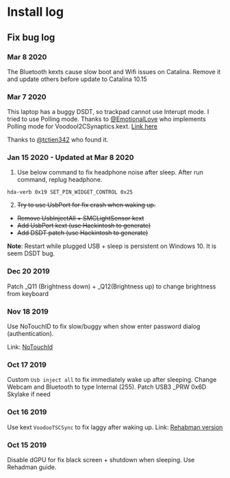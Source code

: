 # Install log

## Fix bug log

### Mar 8 2020

The Bluetooth kexts cause slow boot and Wifi issues on Catalina. Remove it and update others before update to Catalina 10.15

### Mar 7 2020

This laptop has a buggy DSDT, so trackpad cannot use Interupt mode. I tried to use Polling mode. Thanks to [@EmotionalLove](https://github.com/EmotionalLove/) who implements Polling mode for VoodooI2CSynaptics.kext. [Link here](https://github.com/EmotionalLove/VoodooI2CSynaptics)

Thanks to [@tctien342](https://github.com/tctien342) who found it.

### Jan 15 2020 - Updated at Mar 8 2020
1. Use below command to fix headphone noise after sleep. After run command, replug headphone.

```hda-verb 0x19 SET_PIN_WIDGET_CONTROL 0x25```

2. ~~Try to use UsbPort for fix crash when waking up.~~
- ~~Remove UsbInjectAll + SMCLightSensor kext~~
- ~~Add UsbPort kext (use Hackintosh to generate)~~
- ~~Add DSDT patch (use Hackintosh to generate)~~

__Note__: Restart while plugged USB + sleep is persistent on Windows 10. It is seem DSDT bug.

### Dec 20 2019

Patch _Q11 (Brightness down) + _Q12(Brightness up) to change brightness from keyboard

### Nov 18 2019

Use NoTouchID to fix slow/buggy when show enter password dialog (authentication).

Link: [NoTouchId](https://github.com/al3xtjames/NoTouchID)

### Oct 17 2019

Custom ```Usb inject all``` to fix immediately wake up after sleeping.
Change Webcam and Bluetooth to type Internal (255).
Patch USB3 _PRW 0x6D Skylake if need

### Oct 16 2019

Use kext ```VoodooTSCSync``` to fix laggy after waking up.
Link: [Rehabman version](https://github.com/RehabMan/VoodooTSCSync)

### Oct 15 2019

Disable dGPU for fix black screen + shutdown when sleeping.
Use Rehadman guide.
